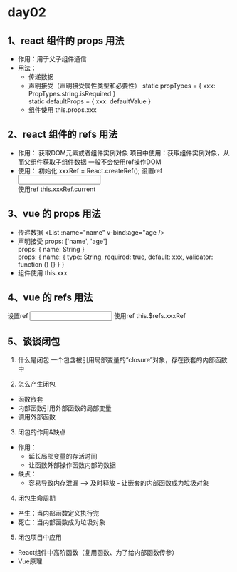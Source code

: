 # day02

## 1、react 组件的 props 用法

- 作用：用于父子组件通信
- 用法：
  - 传递数据
    <List name={name} />
  - 声明接受（声明接受属性类型和必要性）
    static propTypes = {
      xxx: PropTypes.string.isRequired
    }  
    static defaultProps = {
      xxx: defaultValue
    }
  - 组件使用
    this.props.xxx  

## 2、react 组件的 refs 用法

- 作用：
  获取DOM元素或者组件实例对象
  项目中使用：获取组件实例对象，从而父组件获取子组件数据
              一般不会使用ref操作DOM
- 使用：
  初始化
    xxxRef = React.createRef();
  设置ref
    <input ref={this.xxxRef} />  
  使用ref
    this.xxxRef.current

## 3、vue 的 props 用法

- 传递数据
    <List :name="name" v-bind:age="age />
- 声明接受
  props: ['name', 'age']   
  props: {
    name: String
  }  
  props: {
    name: {
      type: String,
      required: true,
      default: xxx,
      validator: function () {}
    }
  }  
- 组件使用
  this.xxx

## 4、vue 的 refs 用法

设置ref
<input ref="xxxRef"/>
使用ref
this.$refs.xxxRef

## 5、谈谈闭包

1. 什么是闭包
一个包含被引用局部变量的“closure”对象，存在嵌套的内部函数中

2. 怎么产生闭包
- 函数嵌套
- 内部函数引用外部函数的局部变量
- 调用外部函数

3. 闭包的作用&缺点
- 作用：
  - 延长局部变量的存活时间
  - 让函数外部操作函数内部的数据
- 缺点：
  - 容易导致内存泄漏  --> 及时释放 - 让嵌套的内部函数成为垃圾对象

4. 闭包生命周期
- 产生：当内部函数定义执行完
- 死亡：当内部函数成为垃圾对象

5. 闭包项目中应用
- React组件中高阶函数（复用函数、为了给内部函数传参）
- Vue原理